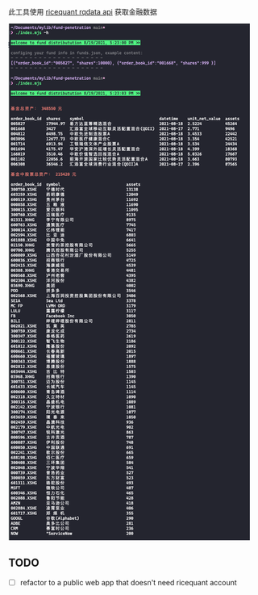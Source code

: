 此工具使用 [ricequant rqdata api](https://www.ricequant.com/doc/rqdata/http/) 获取金融数据

![result](./result.png)

## TODO

- [ ] refactor to a public web app that doesn't need ricequant account
